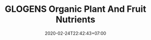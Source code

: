 ---
title: "GLOGENS Organic Plant And Fruit Nutrients"
date: 2020-02-24T22:42:43+07:00
draft: false
description: 
layout: "en/glogens-plant-and-fruit-nutrients"
---